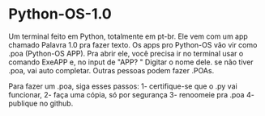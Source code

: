 # Python-OS-1.0
Um terminal feito em Python, totalmente em pt-br. Ele vem com um app chamado Palavra 1.0 pra fazer texto. Os apps pro Python-OS vão vir como .poa (Python-OS APP). Pra abrir ele, você precisa ir no terminal usar o comando ExeAPP e, no input de "APP? " Digitar o nome dele. se não tiver .poa, vai auto completar. Outras pessoas podem fazer .POAs.

Para fazer um .poa, siga esses passos:
1- certifique-se que o .py vai funcionar,
2- faça uma cópia, só por segurança
3- renoomeie pra .poa
4- publique no github.
